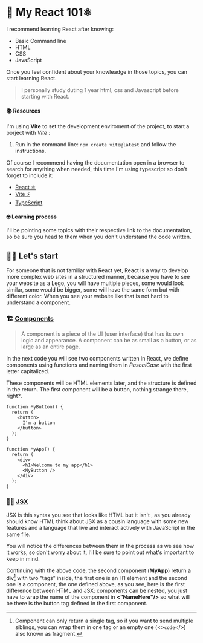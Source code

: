# 🥸 My React 101⚛
I recommend learning React after knowing:

- Basic Command line 
- HTML
- CSS
- JavaScript

Once you feel confident about your knowleadge in those topics, you can start learning React.

> I personally study duting 1 year html, css and Javascript before starting with React.
#### 📚 Resources
I'm using **Vite** to set the development enviroment of the project, to start a porject with *Vite* :
1. Run in the command line: ``npm create vite@latest`` and follow the instructions.

Of course I recommend having the documentation open in a browser to search for anything when needed, this time I'm using typescript so don't forget to include it: 
- [React ⚛️](https://react.dev/learn)
- [Vite ⚡️](https://vitejs.dev/guide/)
- [TypeScript](https://www.typescriptlang.org/docs/handbook/2/basic-types.html)

#### 🤓 Learning process
I'll be pointing some topics with their respective link to the documentation, so be sure you head to them when you don't understand the code written.

## 😵‍💫 Let's start
For someone that is not familiar with React yet, React is a way to develop more complex web sites in a structured manner, because you have to see your website as a Lego, you will have multiple pieces, some would look similar, some would be bigger, some will have the same form but with different color. When you see your website like that is not hard to understand a component.

### 🏗 [Components](https://react.dev/learn#components)
 > A component is a piece of the UI (user interface) that has its own logic and appearance. A component can be as small as a button, or as large as an entire page.

 In the next code you will see two components written in React, we define components using functions and naming them in *PascalCase* with the first letter capitalized.

 These components will be HTML elements later, and the structure is defined in the return. The first component will be a button, nothing strange there, right?.

~~~
function MyButton() {
  return (
    <button>
      I'm a button
    </button>
  );
}

function MyApp() {
  return (
    <div>
      <h1>Welcome to my app</h1>
      <MyButton />
    </div>
  );
}
~~~

### ✍🏼 [JSX](https://react.dev/learn#writing-markup-with-jsx)

JSX is this syntax you see that looks like HTML but it isn't , as you already should know HTML think about JSX as a cousin language with some new features and a language that live and interact actively with JavaScript in the same file.

You will notice the differences between them in the process as we see how it works, so don't worry about it, I'll be sure to point out what's important to keep in mind.

Continuing with the above code, the second component (**MyApp**) return a div[^1] with two "tags" inside, the first one is an H1 element and the second one is a component, the one defined above, as you see, here is the first difference between HTML and JSX: components can be nested, you just have to wrap the name of the component in **<"NameHere"/>** so what will be there is the button tag defined in the first component.


[^1]: Component can only return a single tag, so if you want to send multiple siblings, you can wrap them in one tag or an empty one (<>`code`</>) also known as fragment.